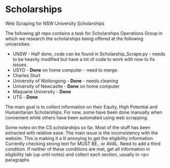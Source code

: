 # Scholarships
Web Scraping for NSW University Scholarships

The following git repo contains a task for Scholarships Operations Group in which we research the scholarships being offered at the following universities:
- UNSW - Half done, code can be found in Scholarship_Scrape.py - needs to be heavily modified but have a lot of code to work with now to fix issues. 
- USYD - **Done** on home computer - need to merge. 
- Charles Sturt
- University of Wollongong - **Done** - needs cleaning
- University of Newcaslte - **Done** on home computer
- Maquarie University - **Done**
- UTS - **Done**

The main goal is to collect information on their Equity, High Potential and Humanitarian Scholarships. For now, some have been done manually when convenient
while others have been automated using web scrapping. 


Some notes on the CS scholarships so far. Most of the stuff has been extracted with relative ease. The main issue is the inconsistency with the website. 
This is making it a lil annoying to get the eligibility information. Currently checking strong text for MUST BE.. or AVAL. Need to add a third condition. If neither 
of these conditions are met, get all information in eligibility tab (up until notes) and collect each section, usually in \<p> paragraphs

